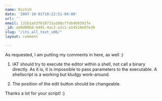 ```yaml
---
name: RichiH
date: '2007-10-01T10:22:51-04:00'
url: ''
email: 131b1a53f018731a108cffabd68391fe
_id: ad9d09bd-b491-4ac2-a3c1-e14510e97e39
slug: "/its_all_text_v06/"
layout: comment

---
```


As requested, I am putting my comments in here, as well :)

1) IAT should try to execute the editor within a shell, not call a binary directly. As it is, it is impossible to pass parameters to the executable. A shellscript is a working but kludgy work-around.

2) The position of the edit button should be changeable.

Thanks a lot for your script! :)
